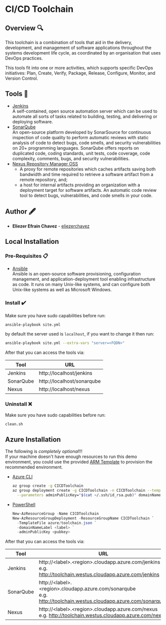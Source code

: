 # CI/CD Toolchain

## Overview 🔍

This toolchain is a combination of tools that aid in the delivery, development, and management of software applications throughout the systems development life cycle, as coordinated by an organisation that uses DevOps practices.

This tools fit into one or more activities, which supports specific DevOps initiatives: Plan, Create, Verify, Package, Release, Configure, Monitor, and Version Control.

## Tools 🧰

* [Jenkins](https://www.jenkins.io/doc/) <br />
  A self-contained, open source automation server which can be used to automate all sorts of tasks related to building, testing, and delivering or deploying software.
* [SonarQube](https://docs.sonarqube.org/8.6/) <br />
  An open-source platform developed by SonarSource for continuous inspection of code quality to perform automatic reviews with static analysis of code to detect bugs, code smells, and security vulnerabilities on 20+ programming languages. SonarQube offers reports on duplicated code, coding standards, unit tests, code coverage, code complexity, comments, bugs, and security vulnerabilities.
* [Nexus Repository Manager OSS](https://help.sonatype.com/repomanager3)
  * A proxy for remote repositories which caches artifacts saving both bandwidth and time required to retrieve a software artifact from a remote repository, and;
  * a host for internal artifacts providing an organization with a deployment target for software artifacts. An automatic code review tool to detect bugs, vulnerabilities, and code smells in your code.

## Author 🖋️
* **Eliezer Efrain Chavez** -  [eliezerchavez](https://www.linkedin.com/in/eliezerchavez)

## Local Installation
### Pre-Requisites 📋

* [Ansible](https://docs.ansible.com/ansible/latest/installation_guide/intro_installation.html) <br />
  Ansible is an open-source software provisioning, configuration management, and application-deployment tool enabling infrastructure as code. It runs on many Unix-like systems, and can configure both Unix-like systems as well as Microsoft Windows.
### Install ✔️

Make sure you have sudo capabilities before run:
```bash
ansible-playbook site.yml
```
by default the server used is ```localhost```, if you want to change it then run:
```bash
ansible-playbook site.yml --extra-vars "server=<FQDN>"
```

After that you can access the tools via:

Tool | URL
---- | ---
Jenkins | http://localhost/jenkins
SonarQube | http://localhost/sonarqube
Nexus | http://localhost/nexus

### Uninstall ❌

Make sure you have sudo capabilities before run:
```bash
clean.sh
```

## Azure Installation
The following is *completely optional*!!!<br />
If your machine doesn't have enough resources to run this demo environment, you could use the provided [ARM Template](https://docs.microsoft.com/en-us/azure/azure-resource-manager/templates/overview) to provision the recommended environment.<br />

* [Azure CLI](https://docs.microsoft.com/en-us/cli/azure/install-azure-cli)
  ```bash
  az group create -g CICDToolchain
  az group deployment create -g CICDToolchain -n CICDToolchain --template-file azure/toolchain.json \
    --parameters adminPublicKey="$(cat ~/.ssh/id_rsa.pub)" domainNameLabel=<label>
  ```
* [PowerShell](https://docs.microsoft.com/en-us/powershell/azure/install-az-ps?view=azps-5.3.0)
  ```powershell
  New-AzResourceGroup -Name CICDToolchain
  New-AzResourceGroupDeployment -ResourceGroupName CICDToolchain `
    -TemplateFile azure/toolchain.json `
    -domainNameLabel <label> `
    -adminPublicKey <pubkey>
  ```

After that you can access the tools via:

Tool | URL
---- | ---
Jenkins | http://\<label>.\<region>.cloudapp.azure.com/jenkins<br />e.g. http://toolchain.westus.cloudapp.azure.com/jenkins
SonarQube | http://\<label>.\<region>.cloudapp.azure.com/sonarqube<br />e.g. http://toolchain.westus.cloudapp.azure.com/sonarqube
Nexus | http://\<label>.\<region>.cloudapp.azure.com/nexus<br />e.g. http://toolchain.westus.cloudapp.azure.com/nexus
